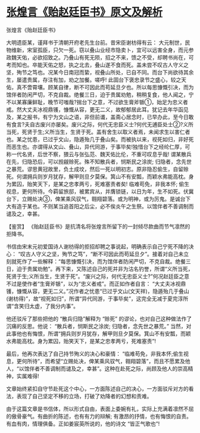 # [张煌言《贻赵廷臣书》原文及解析](https://www.vrrw.net/wx/10345.html)

张煌言《贻赵廷臣书》

大明遗臣某，谨拜书于清朝开府老先生台前。昔宋臣谢枋得有云： 大元制世，民物维新，宋室孤臣，只欠一死。窃以叠山业经市隐卖卜，宜可以远害全身，而元参政魏天佑，必欲招致之。乃叠山有死无陨，招之不来，馈之不受，却聘书尚在，可考而知也。卒能天佑之怒，执之北去，叠山遂不食而死。盖未尝不叹古人守义之坚，殉节之笃也。况某今日南冠而絷，视叠山所处，已自不同。而台下尚欲待其余生，屡遣贵属，存注有加，劝之加餐。嗟呼! 此固台下褒忠录节之盛心，较之天佑，真不啻霄壤。顾某自律，断不可因此而苟延旦夕也。所以每思慷慨引决，而为馆伴者防闲严切，不克自裁。绝餐三日，迫于贵属劝勉，稍稍复食，他人闻之，宁不以某寡廉鲜耻，晚节可嗤哉?揣台下之意，不过欲生膏斧锧①，始足为忠义者戒。然大丈夫冰视鼎镬，慷慨从容，更无二义，故郁郁居此耳。犹记去年华函见及，某之报书，有宁为文山之语，非但前谶，盖斋心居念时，已早办此，至今日敢有食言?夫自古废兴亦屡矣。废兴之际，何代无忠臣义士?何代无逋臣处士②?义所当死，死贤于生;义所当生，生贤于死。盖有舍生以取义者焉，未闻求生以害仁者也。某之忧患，已过乎文山，隐遁殆几于叠山矣。而被执以来，视死如归，非好死而恶生也。亦谓得从文山、叠山，异代同游，于事毕矣!独惜台下之经纶仁厚，可称一代名贤，后世不察，猥云与张弘范、魏天佑比伦，不重可叹息乎哉! 谓某散兵在先，归隐恐后，可以觊觎赊死。殊不知散兵者，悯斯民之涂炭; 归隐者，念先世之暴荒。谬思黄冠故里，负土成坟，然后一死以明初志。原非隐忍偷生，自留赊死。何谓拥兵则岁月犹存，解甲则旦夕莫保。箕山不有安瓢，而颖水弗能高枕。身为累囚，贻笑天下，是某之忠孝两亏，死难塞责者矣! 临难苟免，非我本怀; 偷生视息，更何所待。今羁留旅邸，被累宾从，并膺锁链，以日为年，生不如死。伏冀台下，立赐处决③，俾某乘风驭气，翱翔碧落。或为明神，或为厉鬼。是诚台下大有造于某也。不则某当追首阳之后尘，必不俟炎午之生祭。以馆伴者不善调制而谴及之，幸甚。



【鉴赏】 《贻赵廷臣书》是抗清名将张煌言所留下的一封倾尽款曲而节气凛然的拒降书。

书信由宋末元初爱国诗人谢枋得的拒招却聘之事说起，明确表示自己宁死不降的决心： “叹古人守义之坚，殉节之笃”，“断不可因此而苟延旦夕”。接着对自己未立刻就死作了一些解释：“每思慷慨引决，而为馆伴者防闲严切，不克自裁。绝餐三日，迫于贵属劝勉”。再下来，又陈述自己的死并非为沽名钓誉，所谓“义所当死，死贤于生;义所当生，生贤于死”。“废兴之际，何代无忠臣义士?”何况赵廷臣之意不过是使作者“生膏斧锧”，以为“忠义者戒”。而正如作者自言： “大丈夫冰视鼎镬，慷慨从容，更无二义。”况作者之忧患“已过乎文山(文天祥)，隐遁殆几于叠山(谢枋得)”，故“视死如归”，所谓“异代同游，于事毕矣”，这完全无减于夏完淳所谓“含笑归太虚，了我分内事”。

他还驳斥了那些把他的 “散兵归隐”解释为 “赊死” 的谬论，也对自己这种做法作了沉痛的反思。他说： “散兵者，悯斯民之涂炭; 归隐者，念先世之暴荒。” 当然，对此事他也有悔恨，所谓“拥兵则岁月犹存，解甲则旦夕莫保。箕山不有安瓢，而颖水弗能高枕。身为累囚，贻笑天下，是某之忠孝两亏，死难塞责”!

最后，他再次表达了自己持节殉义的决心和豪情： “临难苟免，非我本怀;偷生视息，更何所待”，而希望“立赐处决，俾某乘风驭气，翱翔碧落”，而且不愿累及他人，“以馆伴者不善调制而谴及之，幸甚”。这种在赴死之际，尚顾及他人的崇高精神，实属难得!

文章始终紧扣自守节赴死这个中心，一方面陈述自己的决心，一方面驳斥对方的看法，表现了自己坚定不移的立场，打破了劝降者的幻想和责难。

由于这篇文章是书信体，所以形式自由，表面上委婉有礼，实际上充满着凛然不屈的傲骨豪气。有曲折的陈述，也有有力的辩解; 有激昂的抒情，也有悔恨的自责。有血有肉，情理俱备。正如姜宸英所说的，他的诗文 “皆正气歌也”!

